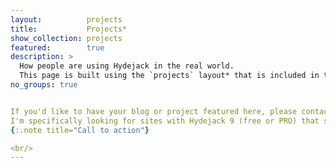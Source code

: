 ```yaml
---
layout:          projects
title:           Projects*
show_collection: projects
featured:        true
description: >
  How people are using Hydejack in the real world. 
  This page is built using the `projects` layout* that is included in the PRO version.
no_groups: true


If you'd like to have your blog or project featured here, please contact me at [mail@qwtel.com](mailto:mail@qwtel.com).  
I'm specifically looking for sites with Hydejack 9 (free or PRO) that show variety and customization.
{:.note title="Call to action"}

<br/>
---
```

